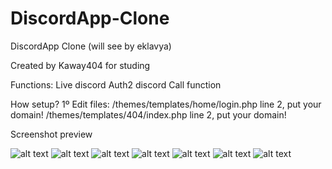 # DiscordApp-Clone
DiscordApp Clone (will see by eklavya)

Created by Kaway404 for studing

Functions:
Live discord
Auth2 discord
Call function

How setup?
1º Edit files:
/themes/templates/home/login.php line 2, put your domain!
/themes/templates/404/index.php line 2, put your domain!

Screenshot preview

![alt text](https://raw.githubusercontent.com/BusyOrganization/DiscordApp-Clone/master/preview/1.png)
![alt text](https://raw.githubusercontent.com/BusyOrganization/DiscordApp-Clone/master/preview/2.png)
![alt text](https://raw.githubusercontent.com/BusyOrganization/DiscordApp-Clone/master/preview/3.png)
![alt text](https://raw.githubusercontent.com/BusyOrganization/DiscordApp-Clone/master/preview/4.png)
![alt text](https://raw.githubusercontent.com/BusyOrganization/DiscordApp-Clone/master/preview/5.png)
![alt text](https://raw.githubusercontent.com/BusyOrganization/DiscordApp-Clone/master/preview/6.png)
![alt text](https://raw.githubusercontent.com/BusyOrganization/DiscordApp-Clone/master/preview/7.png)
